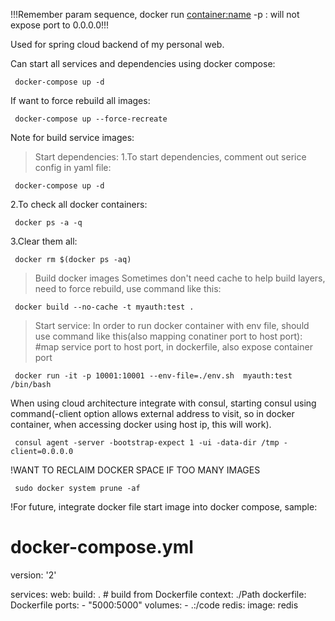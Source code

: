 !!!Remember param sequence, docker run <container:name> -p <port>:<port> will not expose port to 0.0.0.0!!!
    
Used for spring cloud backend of my personal web.

Can start all services and dependencies using docker compose:
    
     docker-compose up -d
    
If want to force rebuild all images:
   
     docker-compose up --force-recreate  
     
Note for build service images:

> Start dependencies:
1.To start dependencies, comment out serice config in yaml file:

     docker-compose up -d

2.To check all docker containers:
   
     docker ps -a -q

3.Clear them all:
   
     docker rm $(docker ps -aq)

> Build docker images
  Sometimes don't need cache to help build layers, need to force rebuild, use command like this:
   
     docker build --no-cache -t myauth:test .
    
> Start service:
In order to run docker container with env file, should use command like this(also mapping conatiner port to host port):
#map service port to host port, in dockerfile, also expose container port

     docker run -it -p 10001:10001 --env-file=./env.sh  myauth:test /bin/bash
   
When using cloud architecture integrate with consul, starting consul using command(-client option allows external address to visit, so in docker container, when accessing docker using host ip, this will work).
  
     consul agent -server -bootstrap-expect 1 -ui -data-dir /tmp -client=0.0.0.0

!WANT TO RECLAIM DOCKER SPACE IF TOO MANY IMAGES
    
     sudo docker system prune -af

!For future, integrate docker file start image into docker compose, sample:

# docker-compose.yml
version: '2'

services:
  web:
    build: .
    # build from Dockerfile
    context: ./Path
    dockerfile: Dockerfile
    ports:
     - "5000:5000"
    volumes:
     - .:/code
  redis:
    image: redis
  
  
